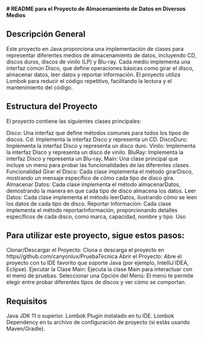 
**# README para el Proyecto de Almacenamiento de Datos en Diversos Medios**

## Descripción General

Este proyecto en Java proporciona una implementación de clases para representar diferentes medios de almacenamiento de datos, incluyendo CD, discos duros, discos de vinilo (LP) y Blu-ray. Cada medio implementa una interfaz común Disco, que define operaciones básicas como girar el disco, almacenar datos, leer datos y reportar información. El proyecto utiliza Lombok para reducir el código repetitivo, facilitando la lectura y el mantenimiento del código.

## Estructura del Proyecto

El proyecto contiene las siguientes clases principales:

Disco: Una interfaz que define métodos comunes para todos los tipos de discos.
Cd: Implementa la interfaz Disco y representa un CD.
DiscoDuro: Implementa la interfaz Disco y representa un disco duro.
Vinilo: Implementa la interfaz Disco y representa un disco de vinilo.
BluRay: Implementa la interfaz Disco y representa un Blu-ray.
Main: Una clase principal que incluye un menú para probar las funcionalidades de las diferentes clases.
Funcionalidad
Girar el Disco: Cada clase implementa el método girarDisco, mostrando un mensaje específico de cómo cada tipo de disco gira.
Almacenar Datos: Cada clase implementa el método almacenarDatos, demostrando la manera en que cada tipo de disco almacena los datos.
Leer Datos: Cada clase implementa el método leerDatos, ilustrando cómo se leen los datos de cada tipo de disco.
Reportar Información: Cada clase implementa el método reportarInformación, proporcionando detalles específicos de cada disco, como marca, capacidad, nombre y tipo.
Uso

## Para utilizar este proyecto, sigue estos pasos:

Clonar/Descargar el Proyecto: Clona o descarga el proyecto en https//github.com/canyonlux/PruebaTecnica
Abrir el Proyecto: Abre el proyecto con tu IDE favorito que soporte Java (por ejemplo, IntelliJ IDEA, Eclipse).
Ejecutar la Clase Main: Ejecuta la clase Main para interactuar con el menú de pruebas.
Seleccionar una Opción del Menú: El menú te permite elegir entre probar diferentes tipos de discos y ver cómo se comportan.

## Requisitos

Java JDK 11 o superior.
Lombok Plugin instalado en tu IDE.
Lombok Dependency en tu archivo de configuración de proyecto (si estás usando Maven/Gradle).
